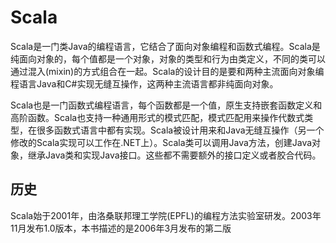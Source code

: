 # Scala #
Scala是一门类Java的编程语言，它结合了面向对象编程和函数式编程。Scala是纯面向对象的，每个值都是一个对象，对象的类型和行为由类定义，不同的类可以通过混入(mixin)的方式组合在一起。Scala的设计目的是要和两种主流面向对象编程语言Java和C#实现无缝互操作，这两种主流语言都非纯面向对象。

Scala也是一门函数式编程语言，每个函数都是一个值，原生支持嵌套函数定义和高阶函数。Scala也支持一种通用形式的模式匹配，模式匹配用来操作代数式类型，在很多函数式语言中都有实现。Scala被设计用来和Java无缝互操作（另一个修改的Scala实现可以工作在.NET上）。Scala类可以调用Java方法，创建Java对象，继承Java类和实现Java接口。这些都不需要额外的接口定义或者胶合代码。

## 历史 ##
Scala始于2001年，由洛桑联邦理工学院(EPFL)的编程方法实验室研发。2003年11月发布1.0版本，本书描述的是2006年3月发布的第二版